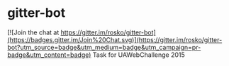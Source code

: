 # gitter-bot

[![Join the chat at https://gitter.im/rosko/gitter-bot](https://badges.gitter.im/Join%20Chat.svg)](https://gitter.im/rosko/gitter-bot?utm_source=badge&utm_medium=badge&utm_campaign=pr-badge&utm_content=badge)
Task for UAWebChallenge 2015
